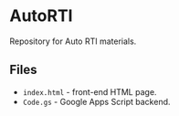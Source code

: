 # AutoRTI

Repository for Auto RTI materials.

## Files

- `index.html` - front-end HTML page.
- `Code.gs` - Google Apps Script backend.
